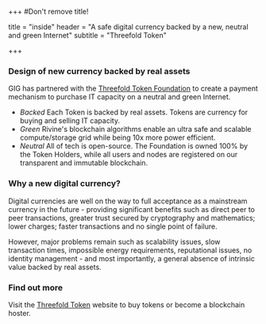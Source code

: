 +++
#Don't remove title!

title = "inside"
header = "A safe digital currency backed by a new, neutral and green Internet"
subtitle = "Threefold Token"

+++
### Design of new currency backed by real assets

GIG has partnered with the [Threefold Token Foundation](http://www.threefoldtoken.com/) to create a payment mechanism to purchase IT capacity on a neutral and green Internet.

* *Backed* Each Token is backed by real assets. Tokens are currency for buying and selling IT capacity.
* *Green* Rivine's blockchain algorithms enable an ultra safe and scalable compute/storage grid while being 10x more power efficient.
* *Neutral* All of tech is open-source. The Foundation is owned 100% by the Token Holders, while all users and nodes are registered on our transparent and immutable blockchain.

### Why a new digital currency?

Digital currencies are well on the way to full acceptance as a mainstream currency in the future - providing significant benefits such as direct peer to peer transactions, greater trust secured by cryptography and mathematics; lower charges; faster transactions and no single point of failure.

However, major problems remain such as scalability issues, slow transaction times, impossible energy requirements, reputational issues, no identity management - and most importantly, a general absence of intrinsic value backed by real assets.

### Find out more

Visit the [Threefold Token](http://www.threefoldtoken.com/) website to buy tokens or become a blockchain hoster.
